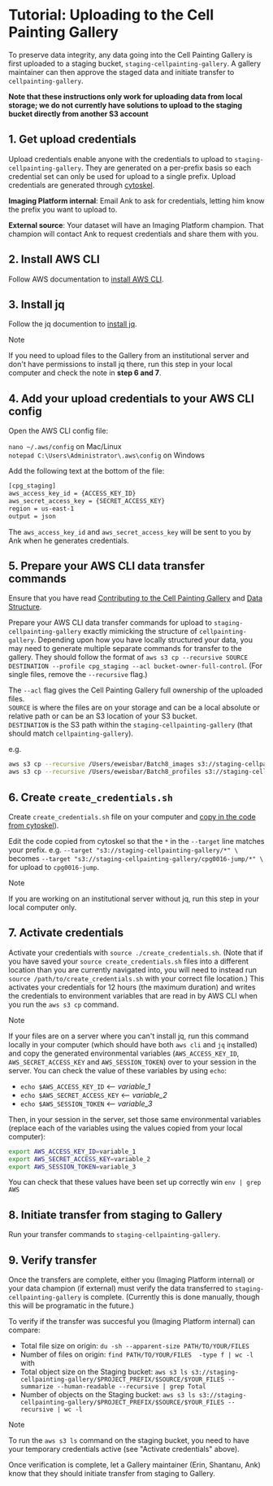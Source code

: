 # Tutorial: Uploading to the Cell Painting Gallery

To preserve data integrity, any data going into the Cell Painting Gallery is first uploaded to a staging bucket, `staging-cellpainting-gallery`.
A gallery maintainer can then approve the staged data and initiate transfer to `cellpainting-gallery`.

**Note that these instructions only work for uploading data from local storage; we do not currently have solutions to upload to the staging bucket directly from another S3 account**

## 1. Get upload credentials

Upload credentials enable anyone with the credentials to upload to `staging-cellpainting-gallery`.
They are generated on a per-prefix basis so each credential set can only be used for upload to a single prefix.
Upload credentials are generated through [cytoskel](https://github.com/broadinstitute/cytoskel/tree/main).

**Imaging Platform internal**: Email Ank to ask for credentials, letting him know the prefix you want to upload to.

**External source**: Your dataset will have an Imaging Platform champion.
That champion will contact Ank to request credentials and share them with you.

## 2. Install AWS CLI

Follow AWS documentation to [install AWS CLI](https://docs.aws.amazon.com/cli/latest/userguide/getting-started-install.html).

## 3. Install jq

Follow the jq documention to [install jq](https://jqlang.github.io/jq/download/).

>[!NOTE]
>If you need to upload files to the Gallery from an institutional server and don't have permissions to install jq there, run this step in your local computer and check the note in **step 6 and 7**.

## 4. Add your upload credentials to your AWS CLI config

Open the AWS CLI config file:

`nano ~/.aws/config` on Mac/Linux  
`notepad C:\Users\Administrator\.aws\config` on Windows

Add the following text at the bottom of the file:

```bash
[cpg_staging]
aws_access_key_id = {ACCESS_KEY_ID}
aws_secret_access_key = {SECRET_ACCESS_KEY}
region = us-east-1
output = json
```

The `aws_access_key_id` and `aws_secret_access_key` will be sent to you by Ank when he generates credentials.

## 5. Prepare your AWS CLI data transfer commands

Ensure that you have read [Contributing to the Cell Painting Gallery](/documentation/contributing_to_cpg.md) and [Data Structure](/documentation/data_structure.md).

Prepare your AWS CLI data transfer commands for upload to `staging-cellpainting-gallery` exactly mimicking the structure of `cellpainting-gallery`.
Depending upon how you have locally structured your data, you may need to generate multiple separate commands for transfer to the gallery.
They should follow the format of `aws s3 cp --recursive SOURCE DESTINATION --profile cpg_staging --acl bucket-owner-full-control`.
(For single files, remove the `--recursive` flag.)

The `--acl` flag gives the Cell Painting Gallery full ownership of the uploaded files.  
`SOURCE` is where the files are on your storage and can be a local absolute or relative path or can be an S3 location of your S3 bucket.  
`DESTINATION` is the S3 path within the `staging-cellpainting-gallery` (that should match `cellpainting-gallery`).

e.g.  

```bash
aws s3 cp --recursive /Users/eweisbar/Batch8_images s3://staging-cellpainting-gallery/cpg0123-example/broad/images/2024_04_01_Batch8/images/ --acl bucket-owner-full-control 
aws s3 cp --recursive /Users/eweisbar/Batch8_profiles s3://staging-cellpainting-gallery/cpg0123-example/broad/workspace/profiles/2024_04_01_Batch8/ --acl bucket-owner-full-control
```

## 6. Create `create_credentials.sh`

Create `create_credentials.sh` file on your computer and [copy in the code from cytoskel](https://github.com/broadinstitute/cytoskel/blob/main/cytoskel/docs/access_cpg_staging.md#create-file-called-s3_credentialssh)).

Edit the code copied from cytoskel so that the `*` in the `--target` line matches your prefix.
e.g.  `--target "s3://staging-cellpainting-gallery/*" \` becomes `--target "s3://staging-cellpainting-gallery/cpg0016-jump/*" \` for upload to `cpg0016-jump`.

>[!NOTE]
>If you are working on an institutional server without jq, run this step in your local computer only.

## 7. Activate credentials

Activate your credentials with `source ./create_credentials.sh`.
(Note that if you have saved your `source create_credentials.sh` files into a different location than you are currently navigated into, you will need to instead run `source /path/to/create_credentials.sh` with your correct file location.)
This activates your credentials for 12 hours (the maximum duration) and writes the credentials to environment variables that are read in by AWS CLI when you run the `aws s3 cp` command.

>[!NOTE]
>If your files are on a server where you can't install jq, run this command locally in your computer (which should have both `aws cli` and `jq` installed) and copy the generated environmental variables (`AWS_ACCESS_KEY_ID`, `AWS_SECRET_ACCESS_KEY` and `AWS_SESSION_TOKEN`) over to your session in the server.
>You can check the value of these variables by using `echo`:
>- `echo $AWS_ACCESS_KEY_ID` <-- *variable_1*
>- `echo $AWS_SECRET_ACCESS_KEY` <-- *variable_2*
>- `echo $AWS_SESSION_TOKEN` <-- *variable_3*
>
>Then, in your session in the server, set those same environmental variables (replace each of the variables using the values copied from your local computer):
>```bash
>export AWS_ACCESS_KEY_ID=variable_1
>export AWS_SECRET_ACCESS_KEY=variable_2
>export AWS_SESSION_TOKEN=variable_3
>```
>You can check that these values have been set up correctly win `env | grep AWS`

## 8. Initiate transfer from staging to Gallery

Run your transfer commands to `staging-cellpainting-gallery`.

## 9. Verify transfer

Once the transfers are complete, either you (Imaging Platform internal) or your data champion (if external) must verify the data transferred to `staging-cellpainting-gallery` is complete.
(Currently this is done manually, though this will be programatic in the future.)

To verify if the transfer was succesful you (Imaging Platform internal) can compare:
- Total file size on origin: `du -sh --apparent-size PATH/TO/YOUR/FILES`
- Number of files on origin: `find PATH/TO/YOUR/FILES  -type f | wc -l`
with
- Total object size on the Staging bucket: `aws s3 ls s3://staging-cellpainting-gallery/$PROJECT_PREFIX/$SOURCE/$YOUR_FILES --summarize --human-readable --recursive | grep Total`
- Number of objects on the Staging bucket: `aws s3 ls s3://staging-cellpainting-gallery/$PROJECT_PREFIX/$SOURCE/$YOUR_FILES --recursive | wc -l`

>[!NOTE]
>To run the `aws s3 ls` command on the staging bucket, you need to have your temporary credentials active (see "Activate credentials" above).

Once verification is complete, let a Gallery maintainer (Erin, Shantanu, Ank) know that they should initiate transfer from staging to Gallery.
